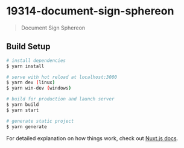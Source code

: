 # 19314-document-sign-sphereon

> Document Sign Sphereon

## Build Setup

``` bash
# install dependencies
$ yarn install

# serve with hot reload at localhost:3000
$ yarn dev (linux)
$ yarn win-dev (windows)

# build for production and launch server
$ yarn build
$ yarn start

# generate static project
$ yarn generate
```

For detailed explanation on how things work, check out [Nuxt.js docs](https://nuxtjs.org).
